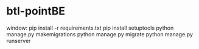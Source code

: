 # btl-pointBE
window:
pip install -r requirements.txt
pip install setuptools
python manage.py makemigrations
python manage.py migrate
python manage.py runserver

